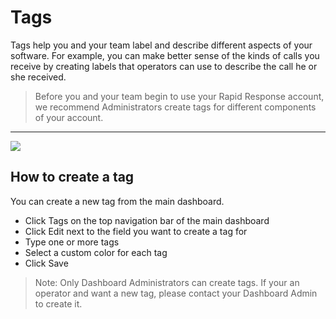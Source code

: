 # Tags
 Tags help you and your team label and describe different aspects of your software. For example, you can make better sense of the kinds of calls you receive by creating labels that operators can use to describe the call he or she received.
 
 > Before you and your team begin to use your Rapid Response account, we recommend Administrators create tags for different components of your account.
 
 ***

![](https://s3.amazonaws.com/helpscout.net/docs/assets/5ed94c0604286306f804acfb/images/5fe7e83c6451e825e3b8e2fb/file-xBZJMkRYj3.png)

## How to create a tag

You can create a new tag from the main dashboard.

* Click Tags on the top navigation bar of the main dashboard
* Click Edit next to the field you want to create a tag for
* Type one or more tags
* Select a custom color for each tag
* Click Save


>Note: Only Dashboard Administrators can create tags. If your an operator and want a new tag, please contact your Dashboard Admin to create it.